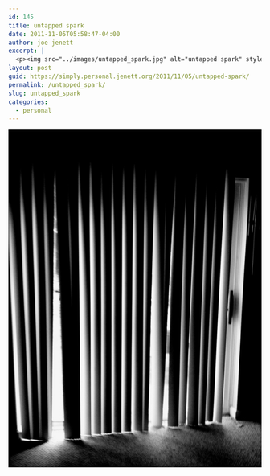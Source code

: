 ```yaml
---
id: 145
title: untapped spark
date: 2011-11-05T05:58:47-04:00
author: joe jenett
excerpt: |
  <p><img src="../images/untapped_spark.jpg" alt="untapped spark" style="border:none;" /></p>
layout: post
guid: https://simply.personal.jenett.org/2011/11/05/untapped-spark/
permalink: /untapped_spark/
slug: untapped_spark
categories:
  - personal
---
```

<img src="../images/untapped_spark.jpg" alt="untapped spark" style="border:none;" />